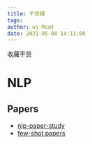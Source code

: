 ```yaml
---
title: 干货铺
tags:
author: wj-Mcat
date: 2021-05-08 14:13:00
---
```


收藏干货

<!--more-->

# NLP

## Papers

* [nlp-paper-study](https://github.com/km1994/nlp_paper_study)
* [few-shot papers](https://docs.google.com/spreadsheets/d/1YfuUjrqCGLW0aq2l8QsCIOS0N1fwhtrTvyGI5EqUkMs/edit#gid=0)



